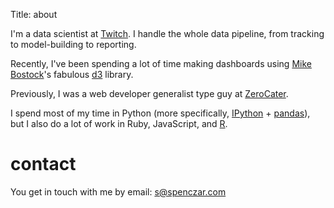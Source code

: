 Title: about

I'm a data scientist at [Twitch](http://www.twitch.tv/). I handle the whole data pipeline, from tracking to model-building to reporting.

Recently, I've been spending a lot of time making dashboards using [Mike Bostock](http://bost.ocks.org/)'s fabulous [d3](http://d3js.org/) library.

Previously, I was a web developer generalist type guy at [ZeroCater](http://www.zerocater.com/).

I spend most of my time in Python (more specifically, [IPython](http://ipython.org/) + [pandas](http://pandas.pydata.org/)), but I also do a lot of work in Ruby, JavaScript, and [R](https://github.com/tdsmith/aRrgh).


# contact

You get in touch with me by email: <s@spenczar.com>
